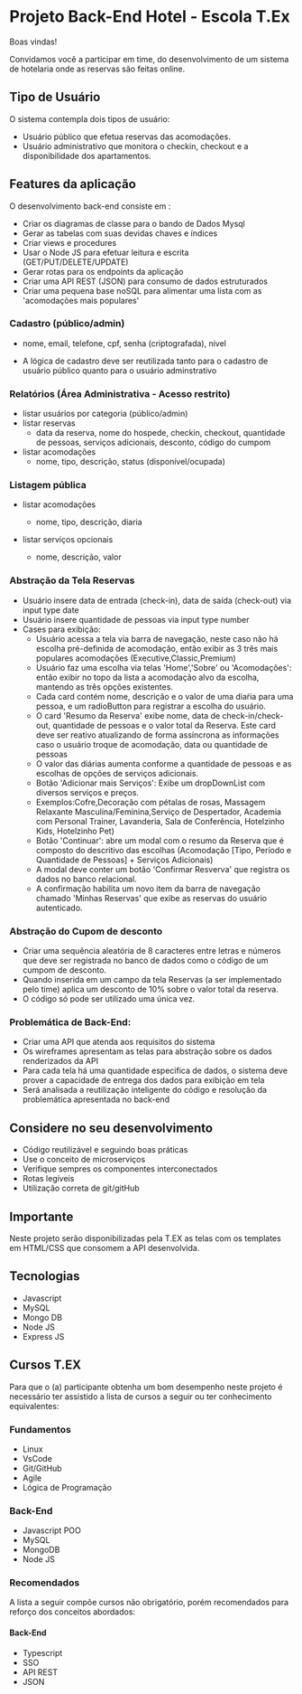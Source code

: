 # Projeto Back-End Hotel  - Escola T.Ex

Boas vindas!


Convidamos você a participar em time, do desenvolvimento de um sistema de hotelaria onde as reservas são feitas online. 

## Tipo de Usuário

O sistema contempla dois tipos de usuário:

 - Usuário público que efetua reservas das acomodações.
 - Usuário administrativo que monitora o checkin, checkout e a disponibilidade dos apartamentos. 


## Features da aplicação

O desenvolvimento back-end consiste em :

- Criar os diagramas de classe para o bando de Dados Mysql
- Gerar as tabelas com suas devidas chaves e índices
- Criar views e procedures
- Usar o Node JS para efetuar leitura e escrita (GET/PUT/DELETE/UPDATE)
- Gerar rotas para os endpoints da aplicação
- Criar uma API REST (JSON) para consumo de dados estruturados   
- Criar uma pequena base noSQL para alimentar uma lista com as 'acomodações mais populares'



### Cadastro (público/admin)

- nome, email, telefone, cpf, senha (criptografada), nivel

- A lógica de cadastro deve ser reutilizada tanto para o cadastro de usuário público quanto para o usuário adminstrativo

### Relatórios (Área Administrativa - Acesso restrito)

- listar usuários por categoria (público/admin)
- listar reservas
    - data da reserva, nome do hospede, checkin, checkout, quantidade de pessoas, serviços adicionais, desconto, código do cumpom
- listar acomodações
    - nome, tipo, descrição, status (disponível/ocupada)

### Listagem pública

- listar acomodações
  - nome, tipo, descrição, diaria

- listar serviços opcionais
  - nome, descrição, valor

  
### Abstração da Tela Reservas

- Usuário insere data de entrada (check-in), data de saída (check-out) via input type date
- Usuário insere quantidade de pessoas via input type number
- Cases para exibição:
  - Usuário acessa a tela via barra de navegação, neste caso não há escolha pré-definida de acomodação, então exibir as 3 três mais populares acomodações (Executive,Classic,Premium)
  - Usuário faz uma escolha via telas 'Home','Sobre' ou 'Acomodações': então exibir no topo da lista a acomodação alvo da escolha, mantendo as três opções existentes.
  - Cada card contém nome, descrição e o valor de uma diaŕia para uma pessoa, e um radioButton para registrar a escolha do usuário.
  - O card 'Resumo da Reserva' exibe nome, data de check-in/check-out, quantidade de pessoas e o valor total da Reserva. Este card deve ser reativo atualizando de forma assíncrona as informações caso o usuário troque de acomodação, data ou quantidade de pessoas
  - O valor das diárias aumenta conforme a quantidade de pessoas e as escolhas de opções de serviços adicionais.
  - Botão 'Adicionar mais Serviços': Exibe um dropDownList com diversos serviços e preços.
  - Exemplos:Cofre,Decoração com pétalas de rosas, Massagem Relaxante Masculina/Feminina,Serviço de Despertador, Academia com Personal Trainer, Lavanderia, Sala de Conferência, Hotelzinho Kids, Hotelzinho Pet)
  - Botão 'Continuar': abre um modal com o resumo da Reserva que é composto do descritivo das escolhas (Acomodação [Tipo, Período e Quantidade de Pessoas] + Serviços Adicionais)
  - A modal deve conter um botão 'Confirmar Resverva' que registra os dados no banco relacional.
  - A confirmação habilita um novo item da barra de navegação chamado 'Minhas Reservas' que exibe as reservas do usuário autenticado.

### Abstração do Cupom de desconto

- Criar uma sequência aleatória de 8 caracteres entre letras e números que deve ser registrada no banco de dados como o código de um cumpom de desconto.
- Quando inserida em um campo da tela Reservas (a ser implementado pelo time) aplica um desconto de 10% sobre o valor total da reserva.
- O código só pode ser utilizado uma única vez.

### Problemática de Back-End:

- Criar uma API que atenda aos requisitos do sistema
- Os wireframes apresentam as telas para abstração sobre os dados renderizados da API
- Para cada tela há uma quantidade especifica de dados, o sistema deve prover a capacidade de entrega dos dados para exibição em tela
- Será analisada a reutilização inteligente do código e resolução da problemática apresentada no back-end


## Considere no seu desenvolvimento

- Código reutilizável e seguindo boas práticas
- Use o conceito de microserviços
- Verifique sempres os componentes interconectados
- Rotas legíveis
- Utilização correta de git/gitHub

## Importante

Neste projeto serão disponibilizadas pela T.EX as telas com os templates em HTML/CSS que consomem a API desenvolvida.

## Tecnologias

- Javascript
- MySQL
- Mongo DB
- Node JS
- Express JS

## Cursos T.EX

Para que o (a) participante obtenha um bom desempenho neste projeto é necessário ter assistido a lista de cursos a seguir ou ter conhecimento equivalentes:

### Fundamentos

- Linux
- VsCode
- Git/GitHub
- Agile
- Lógica de Programação


### Back-End

- Javascript POO
- MySQL
- MongoDB
- Node JS

### Recomendados
A lista a seguir compõe cursos não obrigatório, porém recomendados para reforço dos conceitos abordados: 


#### Back-End

- Typescript  
- SSO
- API REST
- JSON



